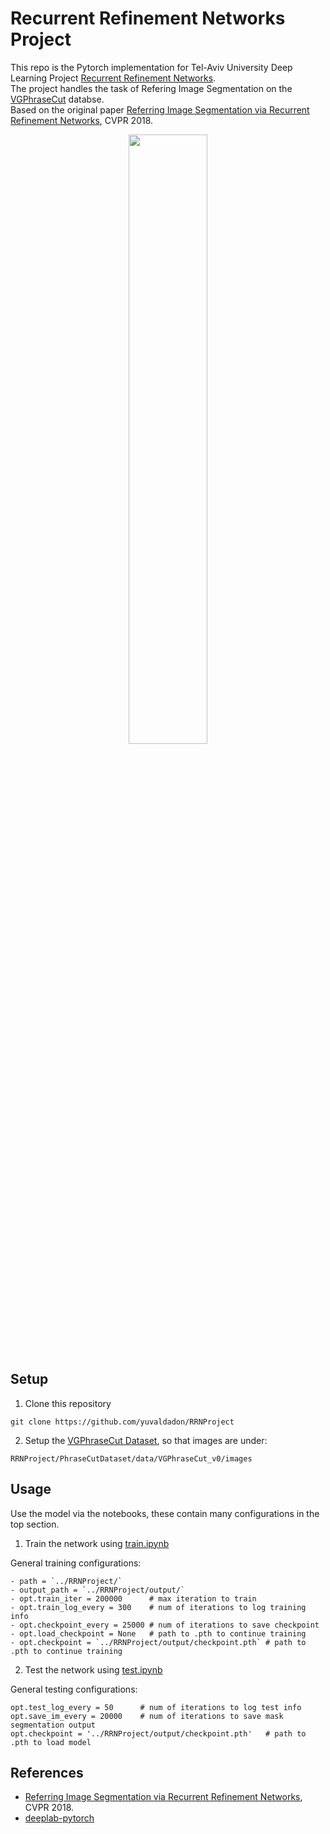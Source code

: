 # Recurrent Refinement Networks Project

This repo is the Pytorch implementation for Tel-Aviv University Deep Learning Project [Recurrent Refinement Networks](http://openaccess.thecvf.com/content_cvpr_2018/html/Li_Referring_Image_Segmentation_CVPR_2018_paper.html).  
The project handles the task of Refering Image Segmentation on the [VGPhraseCut](https://people.cs.umass.edu/~chenyun/publication/phrasecut/) databse.  
Based on the original paper [Referring Image Segmentation via Recurrent Refinement
Networks](http://openaccess.thecvf.com/content_cvpr_2018/html/Li_Referring_Image_Segmentation_CVPR_2018_paper.html),
CVPR 2018. 
<p align="center">
  <img src="https://i.ibb.co/bQwy4Sz/Untitled.png" width="50%"/>
</p>

## Setup

1. Clone this repository
```
git clone https://github.com/yuvaldadon/RRNProject
```
2. Setup the [VGPhraseCut Dataset](https://github.com/ChenyunWu/PhraseCutDataset), so that images are under:
```
RRNProject/PhraseCutDataset/data/VGPhraseCut_v0/images
```

## Usage

Use the model via the notebooks, these contain many configurations in the top section.

1. Train the network using [train.ipynb](train.ipynb) 

General training configurations:
```
- path = `../RRNProject/`
- output_path = `../RRNProject/output/`
- opt.train_iter = 200000      # max iteration to train
- opt.train_log_every = 300    # num of iterations to log training info
- opt.checkpoint_every = 25000 # num of iterations to save checkpoint
- opt.load_checkpoint = None   # path to .pth to continue training
- opt.checkpoint = `../RRNProject/output/checkpoint.pth` # path to .pth to continue training
```

2. Test the network using [test.ipynb](test.ipynb)  

General testing configurations:
```
opt.test_log_every = 50      # num of iterations to log test info
opt.save_im_every = 20000    # num of iterations to save mask segmentation output
opt.checkpoint = '../RRNProject/output/checkpoint.pth'   # path to .pth to load model
```

## References
- [Referring Image Segmentation via Recurrent Refinement
Networks](http://openaccess.thecvf.com/content_cvpr_2018/html/Li_Referring_Image_Segmentation_CVPR_2018_paper.html),
CVPR 2018. 
- [deeplab-pytorch](https://github.com/kazuto1011/deeplab-pytorch)
